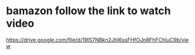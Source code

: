# bamazon follow the link to watch video
https://drive.google.com/file/d/19lS7NBkn2JhI6ssFHfOJn8FhFChluC9b/view